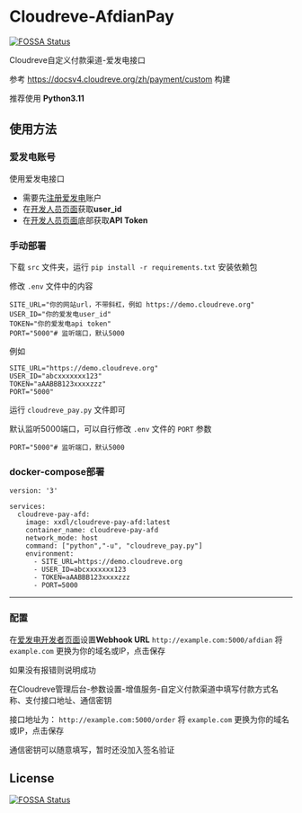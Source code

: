 # Cloudreve-AfdianPay
[![FOSSA Status](https://app.fossa.com/api/projects/git%2Bgithub.com%2Fessesoul%2FCloudreve-AfdianPay.svg?type=shield)](https://app.fossa.com/projects/git%2Bgithub.com%2Fessesoul%2FCloudreve-AfdianPay?ref=badge_shield)


Cloudreve自定义付款渠道-爱发电接口

参考 https://docsv4.cloudreve.org/zh/payment/custom 构建

推荐使用 **Python3.11**

## 使用方法

### 爱发电账号
使用爱发电接口
- 需要先[注册爱发电](https://afdian.com/)账户
- 在[开发人员页面](https://afdian.com/dashboard/dev)获取**user_id**
- 在[开发人员页面](https://afdian.com/dashboard/dev)底部获取**API Token**

### 手动部署

下载 `src` 文件夹，运行 `pip install -r requirements.txt` 安装依赖包

修改 `.env` 文件中的内容

```
SITE_URL="你的网站url，不带斜杠，例如 https://demo.cloudreve.org"
USER_ID="你的爱发电user_id"
TOKEN="你的爱发电api token"
PORT="5000"# 监听端口，默认5000
```

例如

```
SITE_URL="https://demo.cloudreve.org"
USER_ID="abcxxxxxxx123"
TOKEN="aAABBB123xxxxzzz"
PORT="5000"
```

运行 `cloudreve_pay.py` 文件即可

默认监听5000端口，可以自行修改 `.env` 文件的 `PORT` 参数

```
PORT="5000"# 监听端口，默认5000
```

### docker-compose部署

```
version: '3'

services:
  cloudreve-pay-afd:
    image: xxdl/cloudreve-pay-afd:latest
    container_name: cloudreve-pay-afd
    network_mode: host
    command: ["python","-u", "cloudreve_pay.py"]
    environment:
      - SITE_URL=https://demo.cloudreve.org
      - USER_ID=abcxxxxxxx123
      - TOKEN=aAABBB123xxxxzzz
      - PORT=5000
```


------

### 配置

在[爱发电开发者页面](https://afdian.com/dashboard/dev)设置**Webhook URL** `http://example.com:5000/afdian`
将 `example.com` 更换为你的域名或IP，点击保存

如果没有报错则说明成功

在Cloudreve管理后台-参数设置-增值服务-自定义付款渠道中填写付款方式名称、支付接口地址、通信密钥

接口地址为： `http://example.com:5000/order`  将 `example.com` 更换为你的域名或IP，点击保存

通信密钥可以随意填写，暂时还没加入签名验证



## License
[![FOSSA Status](https://app.fossa.com/api/projects/git%2Bgithub.com%2Fessesoul%2FCloudreve-AfdianPay.svg?type=large)](https://app.fossa.com/projects/git%2Bgithub.com%2Fessesoul%2FCloudreve-AfdianPay?ref=badge_large)
